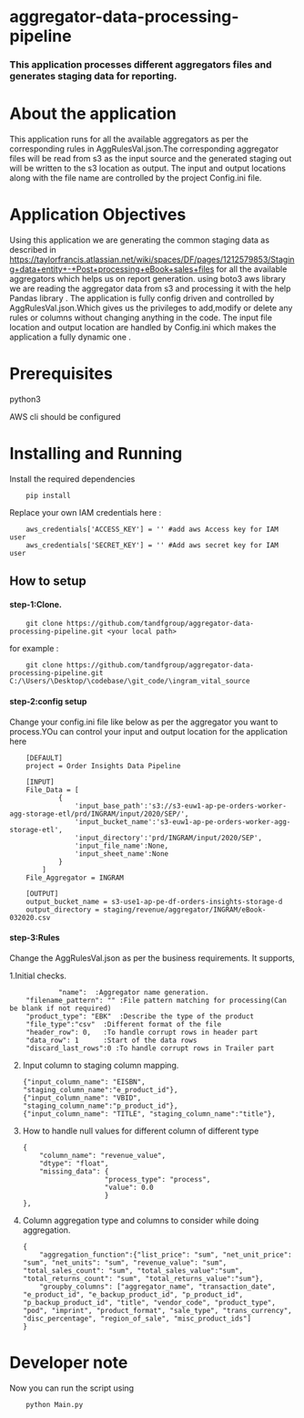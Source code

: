 # aggregator-data-processing-pipeline
### This application processes different aggregators files and generates staging data for reporting.
# About the application
This application runs for all the available aggregators as per the corresponding 
rules in AggRulesVal.json.The corresponding aggregator files will be read from s3 as the input source and the generated staging out will be written 
 to the s3 location as output.
 The input and output locations along with the file name are controlled by the project Config.ini file. 

# Application Objectives
Using this application we are generating the common staging data as described in https://taylorfrancis.atlassian.net/wiki/spaces/DF/pages/1212579853/Staging+data+entity+-+Post+processing+eBook+sales+files 
for all the available aggregators which helps us on report generation.
using boto3 aws library we are reading the aggregator data from s3 and processing it with the help Pandas
library .
The application is fully config driven and controlled by AggRulesVal.json.Which gives us the privileges to add,modify or delete 
any rules or columns without changing anything in the code.
The input file location and output location are handled by Config.ini which makes the application a fully dynamic one .

# Prerequisites
python3

AWS cli should be configured

# Installing and Running
Install the required dependencies
        
        pip install


Replace your own IAM credentials here : 

        aws_credentials['ACCESS_KEY'] = '' #add aws Access key for IAM user
        aws_credentials['SECRET_KEY'] = '' #Add aws secret key for IAM user

## How to setup
#### step-1:Clone.
        git clone https://github.com/tandfgroup/aggregator-data-processing-pipeline.git <your local path>
for example :

        git clone https://github.com/tandfgroup/aggregator-data-processing-pipeline.git C:/\Users/\Desktop/\codebase/\git_code/\ingram_vital_source

#### step-2:config setup
Change your config.ini file like below as per the aggregator you want to process.YOu can control your input and output location for the application here

        [DEFAULT]
        project = Order Insights Data Pipeline

        [INPUT]
        File_Data = [	
				{	
					'input_base_path':'s3://s3-euw1-ap-pe-orders-worker-agg-storage-etl/prd/INGRAM/input/2020/SEP/',
					'input_bucket_name':'s3-euw1-ap-pe-orders-worker-agg-storage-etl',
					'input_directory':'prd/INGRAM/input/2020/SEP',
					'input_file_name':None,
					'input_sheet_name':None
				}
			]
        File_Aggregator = INGRAM

        [OUTPUT]
        output_bucket_name = s3-use1-ap-pe-df-orders-insights-storage-d
        output_directory = staging/revenue/aggregator/INGRAM/eBook-032020.csv

#### step-3:Rules

Change the AggRulesVal.json as per the business requirements.
It supports,

1.Initial checks.

                "name":  :Aggregator name generation.
		"filename_pattern": "" :File pattern matching for processing(Can be blank if not required)
		"product_type": "EBK"  :Describe the type of the product
		"file_type":"csv"  :Different format of the file
		"header_row": 0,   :To handle corrupt rows in header part
		"data_row": 1      :Start of the data rows 
		"discard_last_rows":0 :To handle corrupt rows in Trailer part
2.  Input column to staging column mapping.

        {"input_column_name": "EISBN", "staging_column_name":"e_product_id"},
		{"input_column_name": "VBID", "staging_column_name":"p_product_id"},
		{"input_column_name": "TITLE", "staging_column_name":"title"},

3.  How to handle null values for different column of different type

        {
			"column_name": "revenue_value",
			"dtype": "float",
			"missing_data":	{
							"process_type": "process",
							"value": 0.0
							}
		},

4.  Column aggregation type and columns to consider while doing aggregation.

        {
			"aggregation_function":{"list_price": "sum", "net_unit_price": "sum", "net_units": "sum", "revenue_value": "sum", "total_sales_count": "sum", "total_sales_value":"sum", "total_returns_count": "sum", "total_returns_value":"sum"},
			"groupby_columns": ["aggregator_name", "transaction_date", "e_product_id", "e_backup_product_id", "p_product_id", "p_backup_product_id", "title", "vendor_code", "product_type", "pod", "imprint", "product_format", "sale_type", "trans_currency", "disc_percentage", "region_of_sale", "misc_product_ids"]
		}

# Developer note
Now you can run the script using 

        python Main.py

